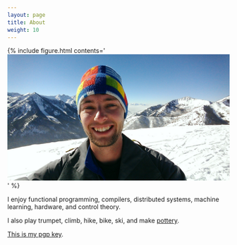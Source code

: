 ```yaml
---
layout: page
title: About
weight: 10
---
```


{% include figure.html contents='![portrait](resources/portrait.jpg)' %}

I enjoy functional programming, compilers, distributed systems, machine learning, hardware, and control theory.

I also play trumpet, climb, hike, bike, ski, and make [pottery](pottery).

[This is my pgp key](resources/tobinyehle@gmail.com.gpg).
